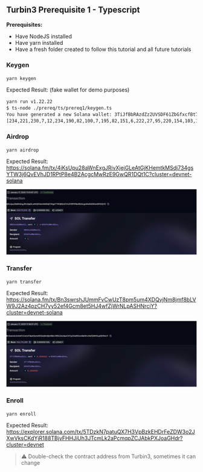 ## Turbin3 Prerequisite 1 - Typescript

**Prerequisites:**

- Have NodeJS installed
- Have yarn installed
- Have a fresh folder created to follow this tutorial and all future tutorials

### Keygen

`yarn keygen`

Expected Result:
(fake wallet for demo purposes)

```bash
yarn run v1.22.22
$ ts-node ./prereq/ts/prereq1/keygen.ts
You have generated a new Solana wallet: 3TiJfBbRAzdZz2UVSDF61ZbGfxcfBt7x1cNWKbJYNJyf
[234,221,230,7,12,234,190,82,100,7,195,82,151,6,222,27,95,220,154,103,136,199,182,109,141,31,26,48,218,45,33,209,36,143,45,144,83,74,11,142,152,212,139,39,176,124,57,196,111,44,141,110,6,70,63,145,82,203,82,172,127,159,162,146]
```

### Airdrop

`yarn airdrop`

Expected Result: https://solana.fm/tx/4jKsUpu28aWnExgJRivXjejGLeAtGjKHemtkMSdj734gsYTW3j6QvEVhJD1RPtP8e4B2AcgcMwRzE9GwQR1DQt1C?cluster=devnet-solana

![alt text](../../assets/airdropResult.png)

### Transfer

`yarn transfer`

Expected Result: https://solana.fm/tx/Bn3swrshJUmmFvCwUzT8pm5um4XDQvjNm8jmf8bLVW9J2Az4pzCH7yy52ef4Gcm8et5HJ4wfZjWrNLpASHNrciY?cluster=devnet-solana

![alt text](../../assets/transferResult.png)

### Enroll

`yarn enroll`

Expected Result: https://explorer.solana.com/tx/5TDzkN7patuQX7H3VpBzkEHDrFeZDW3o2JXwVksCKdYjR188TBjvFHHJiUh3JTcmLk2aPcmqpZCJAbkPXJoaGHdr?cluster=devnet

> ⚠️ Double-check the contract address from Turbin3, sometimes it can change
